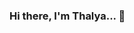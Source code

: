 ### Hi there, I'm Thalya... 👋

<!--
**thalya-codes/thalya-codes** is a ✨ _special_ ✨ repository because its `README.md` (this file) appears on your GitHub profile.

Atualmente estou graduando em Análise e Desenvolvimento de Sistemas e desenvolvedora Front-end. Sou apaixonada por tudo que envolve tecnologia e educação.. Compartilho um pouco do que sei no IG <a href="https://www.instagram.com/thalya.codes/" target="_blank">thalya.codes</a>. 

Here are some ideas to get you started:

- 🔭 I’m currently working on 
- 🌱 I’m currently learning ...
- 👯 I’m looking to collaborate on ...
- 🤔 I’m looking for help with ...
- 💬 Ask me about ...
- 📫 How to reach me: ...
- 😄 Pronouns: ...
- ⚡ Fun fact: ...
-->
